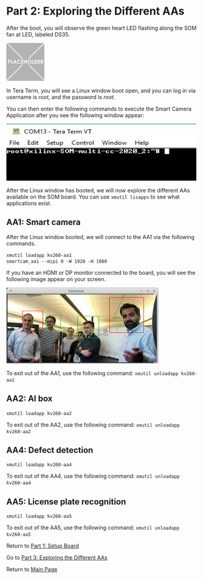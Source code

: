 # Part 2: Exploring the Different AAs

After the boot, you will observe the green heart LED flashing along the SOM fan at LED, labeled DS35.

<img src="/images/placeholder-1-e1533569576673.png" width=100 height =100>


In Tera Term, you will see a Linux window boot open, and you can log in via username is *root*, and the password is *root*.

You can then enter the following commands to execute the Smart Camera Application after you see the following window appear:

<img src="/images/som_console.JPG" width=500 height=150>

After the Linux window has booted, we will now explore the different AAs available on the SOM board. You can use `xmutil lisapps` to see what applications exist. 

## AA1: Smart camera
After the Linux window booted, we will connect to the AA1 via the following commands. 
```
xmutil loadapp kv260-aa1
smartcam_aa1 --mipi 0 -W 1920 -H 1080 
```

If you have an HDMI or DP monitor connected to the board, you will see the following image appear on your screen.

<img src="/images/som_aa1.png" width=400 height =200>

To exit out of the AA1, use the following command: `xmutil unloadapp kv260-aa1`

## AA2: AI box
```
xmutil loadapp kv260-aa2
```
To exit out of the AA2, use the following command: `xmutil unloadapp kv260-aa2`

## AA4: Defect detection
```
xmutil loadapp kv260-aa4
```
To exit out of the AA4, use the following command: `xmutil unloadapp kv260-aa4`

## AA5: License plate recognition
```
xmutil loadapp kv260-aa5
```
To exit out of the AA5, use the following command: `xmutil unloadapp kv260-aa5`

Return to [Part 1: Setup Board](https://github.com/Xilinx/Xilinx_KV260_Workshop/blob/main/Part%201:%20Setup%20Board.md)

Go to [Part 3: Exploring the Different AAs](https://github.com/Xilinx/Xilinx_KV260_Workshop/blob/main/Part%203:%20Running%20through%20AA1.md)

Return to [Main Page](https://github.com/Xilinx/Xilinx_KV260_Workshop)
